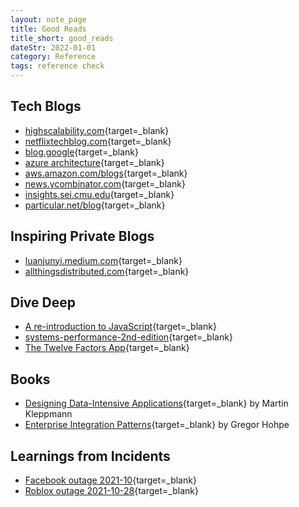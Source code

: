 ```yaml
---
layout: note_page
title: Good Reads
title_short: good_reads
dateStr: 2022-01-01
category: Reference
tags: reference check
---
```


## Tech Blogs

- [highscalability.com](http://highscalability.com/){target=_blank}
- [netflixtechblog.com](https://netflixtechblog.com/){target=_blank}
- [blog.google](https://blog.google/technology/){target=_blank}
- [azure architecture](https://docs.microsoft.com/en-us/azure/architecture/){target=_blank}
- [aws.amazon.com/blogs](https://aws.amazon.com/blogs/architecture/){target=_blank}
- [news.ycombinator.com](https://news.ycombinator.com/){target=_blank}
- [insights.sei.cmu.edu](https://insights.sei.cmu.edu/blog/){target=_blank}
- [particular.net/blog](https://particular.net/blog){target=_blank}

## Inspiring Private Blogs

- [luanjunyi.medium.com](https://luanjunyi.medium.com/the-table-of-contents-416d2240fa8e){target=_blank}
- [allthingsdistributed.com](https://www.allthingsdistributed.com/){target=_blank}

## Dive Deep

- [A re-introduction to JavaScript](https://developer.mozilla.org/en-US/docs/Web/JavaScript/A_re-introduction_to_JavaScript){target=_blank}
- [systems-performance-2nd-edition](https://www.brendangregg.com/systems-performance-2nd-edition-book.html){target=_blank}
- [The Twelve Factors App](https://12factor.net/){target=_blank}

## Books

- [Designing Data-Intensive Applications](https://www.oreilly.com/library/view/designing-data-intensive-applications/9781491903063/){target=_blank} by Martin Kleppmann
- [Enterprise Integration Patterns](https://www.enterpriseintegrationpatterns.com/){target=_blank} by Gregor Hohpe

## Learnings from Incidents

- [Facebook outage 2021-10](https://blog.cloudflare.com/october-2021-facebook-outage/){target=_blank}
- [Roblox outage 2021-10-28](https://blog.roblox.com/2022/01/roblox-return-to-service-10-28-10-31-2021/){target=_blank}

<!-- [](){target=_blank} -->